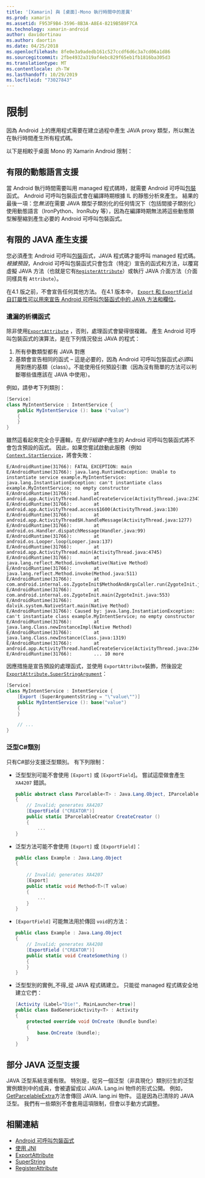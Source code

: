 ```yaml
---
title: '[Xamarin] 與 [桌面]-Mono 執行時間中的差異'
ms.prod: xamarin
ms.assetid: F953F9B4-3596-8B3A-A8E4-8219B5B9F7CA
ms.technology: xamarin-android
author: davidortinau
ms.author: daortin
ms.date: 04/25/2018
ms.openlocfilehash: 8fe0e3a9adedb161c527ccdf6d6c3a7cd06a1d86
ms.sourcegitcommit: 2fbe4932a319af4ebc829f65eb1fb1816ba305d3
ms.translationtype: MT
ms.contentlocale: zh-TW
ms.lasthandoff: 10/29/2019
ms.locfileid: "73027843"
---
```

# <a name="limitations"></a>限制

因為 Android 上的應用程式需要在建立過程中產生 JAVA proxy 類型，所以無法在執行時間產生所有程式碼。

以下是相較于桌面 Mono 的 Xamarin Android 限制：

## <a name="limited-dynamic-language-support"></a>有限的動態語言支援

 當 Android 執行時間需要叫用 managed 程式碼時，就需要 Android 可呼叫[包裝](~/android/platform/java-integration/android-callable-wrappers.md)函式。 Android 可呼叫包裝函式會在編譯時期根據 IL 的靜態分析來產生。 結果的最後一項：您*無法*在需要 JAVA 類型子類別化的任何情況下（包括間接子類別化）使用動態語言（IronPython、IronRuby 等），因為在編譯時期無法將這些動態類型解壓縮到產生必要的 Android 可呼叫包裝函式。

## <a name="limited-java-generation-support"></a>有限的 JAVA 產生支援

您必須產生 Android 可呼叫[包裝](~/android/platform/java-integration/android-callable-wrappers.md)函式，JAVA 程式碼才能呼叫 managed 程式碼。 *根據預設*，Android 可呼叫包裝函式只會包含（特定）宣告的函式和方法，以覆寫虛擬 JAVA 方法（也就是它有[`RegisterAttribute`](xref:Android.Runtime.RegisterAttribute)）或執行 JAVA 介面方法（介面同樣具有 `Attribute`）。
  
在4.1 版之前，不會宣告任何其他方法。 在4.1 版本中， [`Export` 和 `ExportField` 自訂屬性可以用來宣告 Android 可呼叫包裝函式中的 JAVA 方法和欄位](~/android/platform/java-integration/working-with-jni.md)。

### <a name="missing-constructors"></a>遺漏的析構函式

除非使用[`ExportAttribute`](xref:Java.Interop.ExportAttribute) ，否則，處理函式會變得很複雜。 產生 Android 可呼叫包裝函式的演算法，是在下列情況發出 JAVA 的程式：

1. 所有參數類型都有 JAVA 對應
2. 基類會宣告相同的函式 &ndash; 這是必要的，因為 Android 可呼叫包裝函式*必須*叫用對應的基類（class）。不能使用任何預設引數（因為沒有簡單的方法可以判斷哪些值應該在 JAVA 中使用）。

例如，請參考下列類別：

```csharp
[Service]
class MyIntentService : IntentService {
    public MyIntentService (): base ("value")
    {
    }
}
```

雖然這看起來完全合乎邏輯，在*發行組建中*產生的 Android 可呼叫包裝函式將不會包含預設的函式。 因此，如果您嘗試啟動此服務（例如[`Context.StartService`](xref:Android.Content.Context.StartService*)，將會失敗：

```shell
E/AndroidRuntime(31766): FATAL EXCEPTION: main
E/AndroidRuntime(31766): java.lang.RuntimeException: Unable to instantiate service example.MyIntentService: java.lang.InstantiationException: can't instantiate class example.MyIntentService; no empty constructor
E/AndroidRuntime(31766):        at android.app.ActivityThread.handleCreateService(ActivityThread.java:2347)
E/AndroidRuntime(31766):        at android.app.ActivityThread.access$1600(ActivityThread.java:130)
E/AndroidRuntime(31766):        at android.app.ActivityThread$H.handleMessage(ActivityThread.java:1277)
E/AndroidRuntime(31766):        at android.os.Handler.dispatchMessage(Handler.java:99)
E/AndroidRuntime(31766):        at android.os.Looper.loop(Looper.java:137)
E/AndroidRuntime(31766):        at android.app.ActivityThread.main(ActivityThread.java:4745)
E/AndroidRuntime(31766):        at java.lang.reflect.Method.invokeNative(Native Method)
E/AndroidRuntime(31766):        at java.lang.reflect.Method.invoke(Method.java:511)
E/AndroidRuntime(31766):        at com.android.internal.os.ZygoteInit$MethodAndArgsCaller.run(ZygoteInit.java:786)
E/AndroidRuntime(31766):        at com.android.internal.os.ZygoteInit.main(ZygoteInit.java:553)
E/AndroidRuntime(31766):        at dalvik.system.NativeStart.main(Native Method)
E/AndroidRuntime(31766): Caused by: java.lang.InstantiationException: can't instantiate class example.MyIntentService; no empty constructor
E/AndroidRuntime(31766):        at java.lang.Class.newInstanceImpl(Native Method)
E/AndroidRuntime(31766):        at java.lang.Class.newInstance(Class.java:1319)
E/AndroidRuntime(31766):        at android.app.ActivityThread.handleCreateService(ActivityThread.java:2344)
E/AndroidRuntime(31766):        ... 10 more
```

因應措施是宣告預設的處理函式，並使用 `ExportAttribute`裝飾，然後設定[`ExportAttribute.SuperStringArgument`](xref:Java.Interop.ExportAttribute.SuperArgumentsString)： 

```csharp
[Service]
class MyIntentService : IntentService {
    [Export (SuperArgumentsString = "\"value\"")]
    public MyIntentService (): base("value")
    {
    }

    // ...
}
```

### <a name="generic-c-classes"></a>泛型C#類別

只有C#部分支援泛型類別。 有下列限制：

- 泛型型別可能不會使用 `[Export]` 或 `[ExportField`]。 嘗試這麼做會產生 `XA4207` 錯誤。

    ```csharp
    public abstract class Parcelable<T> : Java.Lang.Object, IParcelable
    {
        // Invalid; generates XA4207
        [ExportField ("CREATOR")]
        public static IParcelableCreator CreateCreator ()
        {
            ...
    }
    ```

- 泛型方法可能不會使用 `[Export]` 或 `[ExportField]`：

    ```csharp
    public class Example : Java.Lang.Object
    {
        
        // Invalid; generates XA4207
        [Export]
        public static void Method<T>(T value)
        {
            ...
        }
    }
    ```

- `[ExportField]` 可能無法用於傳回 `void`的方法：

    ```csharp
    public class Example : Java.Lang.Object
    {
        // Invalid; generates XA4208
        [ExportField ("CREATOR")]
        public static void CreateSomething ()
        {
        }
    }
    ```

- 泛型型別的實例_不得_從 JAVA 程式碼建立。
    只能從 managed 程式碼安全地建立它們：

    ```csharp
    [Activity (Label="Die!", MainLauncher=true)]
    public class BadGenericActivity<T> : Activity
    {
        protected override void OnCreate (Bundle bundle)
        {
            base.OnCreate (bundle);
        }
    }
    ```

## <a name="partial-java-generics-support"></a>部分 JAVA 泛型支援

JAVA 泛型系結支援有限。 特別是，從另一個泛型（非具現化）類別衍生的泛型實例類別中的成員，會被遺留成以 JAVA. Lang.ini 物件的形式公開。 例如， [GetParcelableExtra](xref:Android.Content.Intent.GetParcelableExtra*)方法會傳回 JAVA. lang.ini 物件。 這是因為已清除的 JAVA 泛型。
我們有一些類別不會套用這項限制，但會以手動方式調整。

## <a name="related-links"></a>相關連結

- [Android 可呼叫包裝函式](~/android/platform/java-integration/android-callable-wrappers.md)
- [使用 JNI](~/android/platform/java-integration/working-with-jni.md)
- [ExportAttribute](xref:Java.Interop.ExportAttribute)
- [SuperString](xref:Java.Interop.ExportAttribute.SuperArgumentsString)
- [RegisterAttribute](xref:Android.Runtime.RegisterAttribute)
